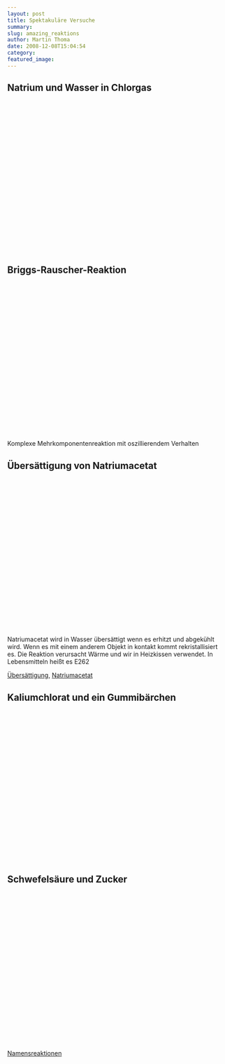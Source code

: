 ```yaml
---
layout: post
title: Spektakuläre Versuche
summary: 
slug: amazing_reaktions
author: Martin Thoma
date: 2008-12-08T15:04:54
category: 
featured_image: 
---
```

<h2>Natrium und Wasser in Chlorgas</h2>
<object width="425" height="344"><param name="movie" value="http://www.youtube.com/v/Mx5JJWI2aaw&hl=de&fs=1"></param><param name="allowFullScreen" value="true"></param><param name="allowscriptaccess" value="always"></param><embed src="http://www.youtube.com/v/Mx5JJWI2aaw&hl=de&fs=1" type="application/x-shockwave-flash" allowscriptaccess="always" allowfullscreen="true" width="425" height="344"></embed></object><h2>Briggs-Rauscher-Reaktion</h2>
<object width="425" height="344"><param name="movie" value="http://www.youtube.com/v/Ch93AKJm9os&hl=de&fs=1"></param><param name="allowFullScreen" value="true"></param><param name="allowscriptaccess" value="always"></param><embed src="http://www.youtube.com/v/Ch93AKJm9os&hl=de&fs=1" type="application/x-shockwave-flash" allowscriptaccess="always" allowfullscreen="true" width="425" height="344"></embed></object>

<p>Komplexe Mehrkomponentenreaktion mit oszillierendem Verhalten</p>
<h2>Übersättigung von Natriumacetat</h2>
<object width="425" height="344"><param name="movie" value="http://www.youtube.com/v/uy6eKm8IRdI&hl=de&fs=1"></param><param name="allowFullScreen" value="true"></param><param name="allowscriptaccess" value="always"></param><embed src="http://www.youtube.com/v/uy6eKm8IRdI&hl=de&fs=1" type="application/x-shockwave-flash" allowscriptaccess="always" allowfullscreen="true" width="425" height="344"></embed></object>

<p>Natriumacetat wird in Wasser übersättigt wenn es erhitzt und abgekühlt wird. Wenn es mit einem anderem Objekt in kontakt kommt rekristallisiert es. Die Reaktion verursacht Wärme und wir in Heizkissen verwendet. In Lebensmitteln heißt es E262</p>
<p><a href="http://de.wikipedia.org/wiki/%C3%9Cbers%C3%A4ttigung">Übersättigung</a>, <a href="http://de.wikipedia.org/wiki/Natriumacetat">Natriumacetat</a></p>
<h2>Kaliumchlorat und ein Gummibärchen</h2>
<object width="425" height="344"><param name="movie" value="http://www.youtube.com/v/txkRCIPSsjM&hl=de&fs=1"></param><param name="allowFullScreen" value="true"></param><param name="allowscriptaccess" value="always"></param><embed src="http://www.youtube.com/v/txkRCIPSsjM&hl=de&fs=1" type="application/x-shockwave-flash" allowscriptaccess="always" allowfullscreen="true" width="425" height="344"></embed></object><h2>Schwefelsäure und Zucker</h2>
<object width="425" height="344"><param name="movie" value="http://www.youtube.com/v/gPGRtUPyvs8&hl=de&fs=1"></param><param name="allowFullScreen" value="true"></param><param name="allowscriptaccess" value="always"></param><embed src="http://www.youtube.com/v/gPGRtUPyvs8&hl=de&fs=1" type="application/x-shockwave-flash" allowscriptaccess="always" allowfullscreen="true" width="425" height="344"></embed></object>

<p><a href="http://de.wikipedia.org/wiki/Liste_von_Namensreaktionen">Namensreaktionen</p>
